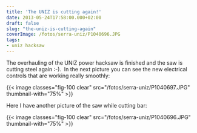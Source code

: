 ```yaml
---
title: 'The UNIZ is cutting again!'
date: 2013-05-24T17:58:00.000+02:00
draft: false
slug: "the-uniz-is-cutting-again"
coverImage: /fotos/serra-uniz/P1040696.JPG
tags: 
- uniz hacksaw
---
```



The overhauling of the UNIZ power hacksaw is finished and the saw is cutting steel again :-).  In the next picture you can see the new electrical controls that are working really smoothly:  


{{< image classes="fig-100 clear"  src="/fotos/serra-uniz/P1040697.JPG" thumbnail-with="75%" >}}

  
Here I have another picture of the saw while cutting bar:  
  


{{< image classes="fig-100 clear"  src="/fotos/serra-uniz/P1040696.JPG" thumbnail-with="75%" >}}

